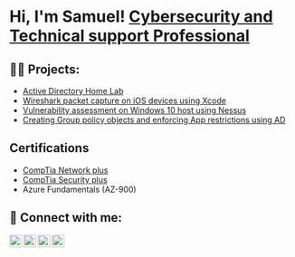 <h1>Hi, I'm Samuel! 
<a href="https://www.linkedin.com/in/olamide-bolarinwa-431404267">Cybersecurity and Technical support Professional</a>

<h2>👨‍💻 Projects:</h2>

  - [Active Directory Home Lab](https://github.com/0xSp0rt/ActiveDirectoryLab/tree/main)
  - [Wireshark packet capture on iOS devices using Xcode](https://github.com/0xSp0rt/iOS-Packet-Capture)
  - [Vulnerability assessment on Windows 10 host using Nessus](https://github.com/0xSp0rt/Vulnerability-assessment-on-windows-10-host-using-Nessus)
  - [Creating Group policy objects and enforcing App restrictions using AD](https://github.com/0xSp0rt/Creating-Group-Policy-Objects)

<h2>Certifications</h2>

- [CompTia Network plus](https://imgur.com/PMDm8Da.png)
- [CompTia Security plus](https://imgur.com/tQal7fs.png)
- Azure Fundamentals (AZ-900)

<h2> 🤳 Connect with me:</h2>

[<img align="left" alt="0xSp0rt | YouTube" width="22px" src="https://cdn.jsdelivr.net/npm/simple-icons@v3/icons/youtube.svg" />][youtube]
[<img align="left" alt="0xSp0rt | Twitter" width="22px" src="https://cdn.jsdelivr.net/npm/simple-icons@v3/icons/twitter.svg" />][twitter]
[<img align="left" alt="0xSp0rt | LinkedIn" width="22px" src="https://cdn.jsdelivr.net/npm/simple-icons@v3/icons/linkedin.svg" />][linkedin]
[<img align="left" alt="0xSp0rt | Instagram" width="22px" src="https://cdn.jsdelivr.net/npm/simple-icons@v3/icons/instagram.svg" />][instagram]

[twitter]: https://twitter.com/iam_sportin
[youtube]: https://www.youtube.com
[instagram]: https://www.instagram.com
[linkedin]: https://linkedin.com/in/olamide-bolarinwa-431404267
